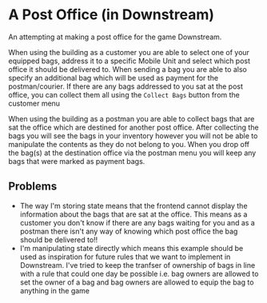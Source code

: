 # A Post Office (in Downstream)

An attempting at making a post office for the game Downstream.

When using the building as a customer you are able to select one of your equipped bags, address it to a specific Mobile Unit and select which post office it should be delivered to. When sending a bag you are able to also specify an additional bag which will be used as payment for the postman/courier. If there are any bags addressed to you sat at the post office, you can collect them all using the `Collect Bags` button from the customer menu

When using the building as a postman you are able to collect bags that are sat the office which are destined for another post office. After collecting the bags you will see the bags in your inventory however you will not be able to manipulate the contents as they do not belong to you. When you drop off the bag(s) at the destination office via the postman menu you will keep any bags that were marked as payment bags.

## Problems

- The way I'm storing state means that the frontend cannot display the information about the bags that are sat at the office. This means as a customer you don't know if there are any bags waiting for you and as a postman there isn't any way of knowing which post office the bag should be delivered to!!
- I'm manipulating state directly which means this example should be used as inspiration for future rules that we want to implement in Downstream. I've tried to keep the tranfser of ownership of bags in line with a rule that could one day be possible i.e. bag owners are allowed to set the owner of a bag and bag owners are allowed to equip the bag to anything in the game
